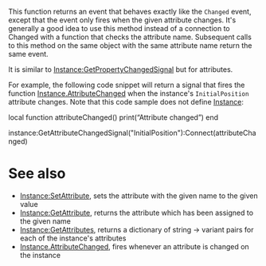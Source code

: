 This function returns an event that behaves exactly like the `Changed` event, except that the event only fires when the given attribute changes. It's generally a good idea to use this method instead of a connection to Changed with a function that checks the attribute name. Subsequent calls to this method on the same object with the same attribute name return the same event.

It is similar to [Instance:GetPropertyChangedSignal](https://developer.roblox.com/en-us/api-reference/function/Instance/GetPropertyChangedSignal) but for attributes.

For example, the following code snippet will return a signal that fires the function [Instance.AttributeChanged](https://developer.roblox.com/en-us/api-reference/event/Instance/AttributeChanged) when the instance's `InitialPosition` attribute changes. Note that this code sample does not define [Instance](https://developer.roblox.com/en-us/api-reference/class/Instance):

local function attributeChanged()
    print(“Attribute changed”)
end

instance:GetAttributeChangedSignal("InitialPosition"):Connect(attributeChanged)

See also
========

*   [Instance:SetAttribute](https://developer.roblox.com/en-us/api-reference/function/Instance/SetAttribute), sets the attribute with the given name to the given value
*   [Instance:GetAttribute](https://developer.roblox.com/en-us/api-reference/function/Instance/GetAttribute), returns the attribute which has been assigned to the given name
*   [Instance:GetAttributes](https://developer.roblox.com/en-us/api-reference/function/Instance/GetAttributes), returns a dictionary of string → variant pairs for each of the instance's attributes
*   [Instance.AttributeChanged](https://developer.roblox.com/en-us/api-reference/event/Instance/AttributeChanged), fires whenever an attribute is changed on the instance